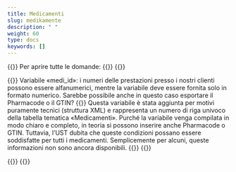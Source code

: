 ```yaml
---
title: Medicamenti 
slug: medikamente
description: " "
weight: 60
type: docs
keywords: []
---
```


{{<faqBlock>}}
Per aprire tutte le domande: {{<collapsibleGroupCommand groupId="medikamente">}}
{{<numberedList>}}

{{<listItem>}}
Variabile «medi_id»: i numeri delle prestazioni presso i nostri clienti possono essere alfanumerici, mentre la variabile deve essere fornita solo in formato numerico. Sarebbe possibile anche in questo caso esportare il Pharmacode o il GTIN?
{{<collapsibleBlock groupId="medikamente">}}
Questa variabile è stata aggiunta per motivi puramente tecnici (struttura XML) e rappresenta un numero di riga univoco della tabella tematica «Medicamenti». Purché la variabile venga compilata in modo chiaro e completo, in teoria si possono inserire anche Pharmacode o GTIN. Tuttavia, l’UST dubita che queste condizioni possano essere soddisfatte per tutti i medicamenti. Semplicemente per alcuni, queste informazioni non sono ancora disponibili.
{{</collapsibleBlock>}}
{{</listItem>}}

{{</numberedList>}}
{{</faqBlock>}}